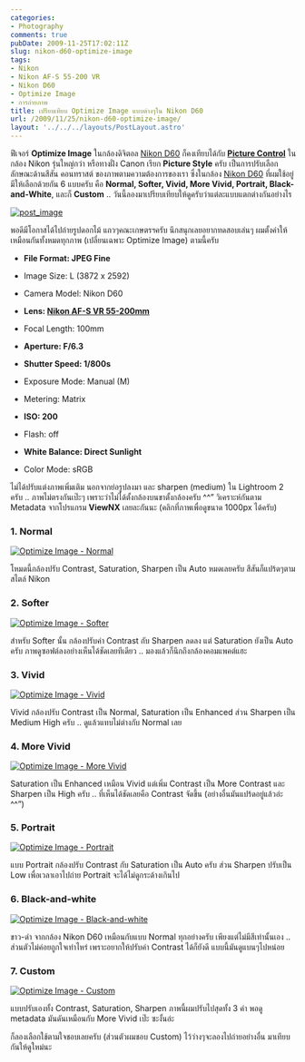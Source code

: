 ```yaml
---
categories:
- Photography
comments: true
pubDate: 2009-11-25T17:02:11Z
slug: nikon-d60-optimize-image
tags:
- Nikon
- Nikon AF-S 55-200 VR
- Nikon D60
- Optimize Image
- การถ่ายภาพ
title: เปรียบเทียบ Optimize Image แบบต่างๆใน Nikon D60
url: /2009/11/25/nikon-d60-optimize-image/
layout: '../../../layouts/PostLayout.astro'
---
```


ฟีเจอร์ **Optimize Image** ในกล้องดิจิตอล [Nikon D60](https://armno.in.th/content/nikon-d60) ก็คงเทียบได้กับ **[Picture Control](http://imaging.nikon.com/products/imaging/lineup/picturecontrol/index.htm)** ในกล้อง Nikon รุ่นใหญ่กว่า หรือทางฝั่ง Canon เรียก **Picture Style** ครับ เป็นการปรับเลือกลักษณะด้านสีสัน คอนทราสต์ ของภาพตามความต้องการของเรา ซึ่งในกล้อง [Nikon D60](https://armno.in.th/content/nikon-d60) ที่ผมใช้อยู่ มีให้เลือกด้วยกัน 6 แบบครับ คือ **Normal, Softer, Vivid, More Vivid, Portrait, Black-and-White**, และก็ **Custom** .. วันนี้ลองมาเปรียบเทียบให้ดูครับว่าแต่ละแบบแตกต่างกันอย่างไร

[![post_image](https://armno.in.th/wp-content/uploads/2009/11/post_image_thumb.jpg)](https://armno.in.th/wp-content/uploads/2009/11/post_image.jpg)



พอดีมีโอกาสได้ไปถ่ายรูปดอกไม้ แถวๆคณะเกษตรฯครับ นึกสนุกเลยอยากทดสอบเล่นๆ ผมตั้งค่าให้เหมือนกันทั้งหมดทุกภาพ (เปลี่ยนเฉพาะ Optimize Image) ตามนี้ครับ




  * **File Format: JPEG Fine**


  * Image Size: L (3872 x 2592)


  * Camera Model: Nikon D60


  * **Lens: [Nikon AF-S VR 55-200mm](https://armno.in.th/content/nikon-af-s-55-200-vr)**


  * Focal Length: 100mm


  * **Aperture: F/6.3**


  * **Shutter Speed: 1/800s**


  * Exposure Mode: Manual (M)


  * Metering: Matrix


  * **ISO: 200**


  * Flash: off


  * **White Balance: Direct Sunlight**


  * Color Mode: sRGB


ไม่ได้ปรับแต่งภาพเพิ่มเติม นอกจากย่อรูปลงมา และ sharpen (medium) ใน Lightroom 2 ครับ .. ภาพไม่ตรงกันเป๊ะๆ เพราะว่าไม่ได้ตั้งกล้องบนขาตั้งกล้องครับ ^^” วิเคราะห์กันตาม Metadata จากโปรแกรม **ViewNX** เลยละกันนะ (คลิกที่ภาพเพื่อดูขนาด 1000px ได้ครับ)


### 1. Normal


[![Optimize Image - Normal](https://armno.in.th/wp-content/uploads/2009/11/01_normal_thumb.jpg)](https://armno.in.th/wp-content/uploads/2009/11/01_normal.jpg)

โหมดนี้กล้องปรับ Contrast, Saturation, Sharpen เป็น Auto หมดเลยครับ สีสันก็แปร้ดๆตามสไตล์ Nikon


### 2. Softer


[![Optimize Image - Softer](https://armno.in.th/wp-content/uploads/2009/11/02_softer_thumb.jpg)](https://armno.in.th/wp-content/uploads/2009/11/02_softer.jpg)

สำหรับ Softer นั้น กล้องปรับค่า Contrast กับ Sharpen ลดลง แต่ Saturation ยังเป็น Auto ครับ ภาพดูซอฟต์ลงอย่างเห็นได้ชัดเลยทีเดียว .. มองแล้วก็นึกถึงกล้องคอมแพคต์แฮะ


### 3. Vivid


[![Optimize Image - Vivid](https://armno.in.th/wp-content/uploads/2009/11/03_vivid_thumb.jpg)](https://armno.in.th/wp-content/uploads/2009/11/03_vivid.jpg)

Vivid กล้องปรับ Contrast เป็น Normal, Saturation เป็น Enhanced ส่วน Sharpen เป็น Medium High ครับ .. ดูแล้วแทบไม่ต่างกับ Normal เลย


### 4. More Vivid


[![Optimize Image - More Vivid](https://armno.in.th/wp-content/uploads/2009/11/04_morevivid_thumb.jpg)](https://armno.in.th/wp-content/uploads/2009/11/04_morevivid.jpg)

Saturation เป็น Enhanced เหมือน Vivid แต่เพิ่ม Contrast เป็น More Contrast และ Sharpen เป็น High ครับ .. ที่เห็นได้ชัดเลยคือ Contrast จัดขึ้น (อย่างอื่นมันแปร้ดอยู่แล้วอ่ะ ^^”)


### 5. Portrait


[![Optimize Image - Portrait](https://armno.in.th/wp-content/uploads/2009/11/05_portrait_thumb.jpg)](https://armno.in.th/wp-content/uploads/2009/11/05_portrait.jpg)

แบบ Portrait กล้องปรับ Contrast กับ Saturation เป็น Auto ครับ ส่วน Sharpen ปรับเป็น Low เพื่อเวลาเอาไปถ่าย Portrait จะได้ไม่ดูกระด้างเกินไป


### 6. Black-and-white


[![Optimize Image - Black-and-white](https://armno.in.th/wp-content/uploads/2009/11/06_blackandwhite_thumb.jpg)](https://armno.in.th/wp-content/uploads/2009/11/06_blackandwhite.jpg)

ขาว-ดำ จากกล้อง Nikon D60 เหมือนกับแบบ Normal ทุกอย่างครับ เพียงแต่ไม่มีสีเท่านั้นเอง .. ส่วนตัวไม่ค่อยถูกใจเท่าไหร่ เพราะอยากให้ปรับค่า Contrast ได้ก็ยังดี แบบนี้มันดูแบนๆไปหน่อย


### 7. Custom


[![Optimize Image - Custom](https://armno.in.th/wp-content/uploads/2009/11/07_custom_thumb.jpg)](https://armno.in.th/wp-content/uploads/2009/11/07_custom.jpg)

แบบปรับเองทั้ง Contrast, Saturation, Sharpen ภาพนี้ผมปรับไปสุดทั้ง 3 ค่า พอดู metadata มันดันเหมือนกับ More Vivid เป๊ะ ซะงั้นอ่ะ

ก็ลองเลือกใช้ตามใจชอบเลยครับ (ส่วนตัวผมชอบ Custom) ไว้ว่างๆจะลองไปถ่ายอย่างอื่น มาเทียบกันให้ดูใหม่นะ
